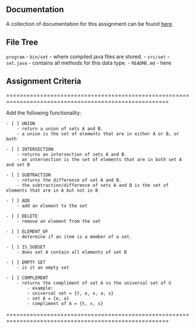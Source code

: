 ## Documentation

A collection of documentation for this assignment can be found [here](https://jackti121.github.io/datastrux/).

## File Tree

`program`
    - `bin/set` - where compiled java files are stored.
    - `src/set`
        - `set.java` - contains all methods for this data type.
    - `README.md` - here

## Assignment Criteria

======================================================================================================

Add the following functionality:

    - [ ] UNION
        - return a union of sets A and B. 
        - a union is the set of elements that are in either A or B, or both

    - [ ] INTERSECTION
        - returns an intersection of sets A and B.
        - an intersection is the set of elements that are in both set A and set B

    - [ ] SUBTRACTION
        - returns the difference of set A and B.
        - the subtraction/difference of sets A and B is the set of elements that are in A but not in B

    - [ ] ADD
        - add an element to the set

    - [ ] DELETE
        - remove an element from the set

    - [ ] ELEMENT_OF
        - determine if an item is a member of a set.

    - [ ] IS_SUBSET
        - does set A contain all elements of set B

    - [ ] EMPTY SET
        - is it an empty set

    - [ ] COMPLEMENT
        - returns the compliment of set A vs the universal set of U
            - example: 
            - universal set = {t, e, x, a, s}
            - set A = {e, a}
            - compliment of A = {t, x, s}

======================================================================================================